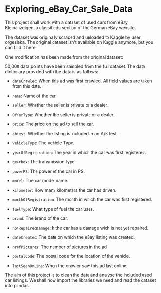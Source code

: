 # Exploring_eBay_Car_Sale_Data
This project shall work with a dataset of used cars from eBay Kleinanzeigen, a classifieds section of the German eBay website.

The dataset was originally scraped and uploaded to Kaggle by user orgesleka. The original dataset isn't available on Kaggle anymore, but you can find it here.

One modification has been made from the original dataset:

50,000 data points have been sampled from the full dataset.
The data dictionary provided with the data is as follows:

- `dateCrawled`: When this ad was first crawled. All field values are taken from this date.

- `name`: Name of the car.

- `seller`: Whether the seller is private or a dealer.

- `OfferType`: Whether the seller is private or a dealer.

- `price`: The price on the ad to sell the car.

- `abtest`: Whether the listing is included in an A/B test.

- `vehicleType`: The vehicle Type.

- `yearOfRegistration`: The year in which the car was first registered.

- `gearbox`: The transmission type.

- `powerPS`: The power of the car in PS.

- `model`: The car model name.

- `kilometer`: How many kilometers the car has driven.

- `monthOfRegistration`: The month in which the car was first registered.

- `fuelType`: What type of fuel the car uses.

- `brand`: The brand of the car.

- `notRepairedDamage`: If the car has a damage wich is not yet repaired.

- `dateCreated`: The date on which the eBay listing was created.

- `nrOfPictures`: The number of pictures in the ad.

- `postalCode`: The postal code for the location of the vehicle.

- `lastSeenOnLine`: When the crawler saw this ad last online.

The aim of this project is to clean the data and analyse the included used car listings. We shall now import the libraries we need and read the dataset into pandas.
